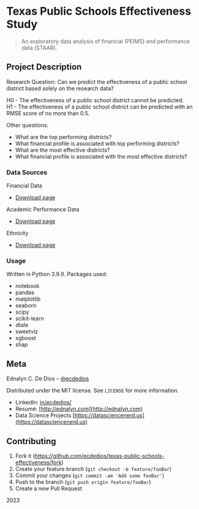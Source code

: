 # Texas Public Schools Effectiveness Study

> An exploratory data analysis of financial (PEIMS) and performance data (STAAR).

## Project Description

Research Question: Can we predict the effectiveness of a public school district based solely on the research data?

H0 - The effectiveness of a public school district cannot be predicted.  
H1 - The effectiveness of a public school district can be predicted with an RMSE score of no more than 0.5.

Other questions:

- What are the top performing districts?
- What financial profile is associated with top performing districts?
- What are the most effective districts?
- What financial profile is associated with the most effective districts?

### Data Sources

Financial Data

- [Download page](https://tea.texas.gov/finance-and-grants/state-funding/state-funding-reports-and-data/peims-financial-data-downloads)

Academic Performance Data

- [Download page](https://www.kaggle.com/datasets/9e3ce42f60ded3ba2a6dd890993493f2c4b284c5cfa035d711bd98fa3359924c?resource=download)

Ethnicity

- [Download page](https://rptsvr1.tea.texas.gov/adhocrpt/adste.html)

### Usage

Written in Python 3.9.9.
Packages used:

- notebook
- pandas
- matplotlib
- seaborn
- scipy
- scikit-learn
- dtale
- sweetviz
- xgboost
- shap

## Meta

Ednalyn C. De Dios – [@ecdedios](https://github.com/ecdedios)

Distributed under the MIT license. See `LICENSE` for more information.

- LinkedIn: [in/ecdedios/](https://www.linkedin.com/in/ecdedios/)
- Resumé: [http://ednalyn.com](http://ednalyn.com)
- Data Science Projects [https://datasciencenerd.us](https://datasciencenerd.us)

## Contributing

1. Fork it (<https://github.com/ecdedios/texas-public-schools-effectiveness/fork>)
2. Create your feature branch (`git checkout -b feature/fooBar`)
3. Commit your changes (`git commit -am 'Add some fooBar'`)
4. Push to the branch (`git push origin feature/fooBar`)
5. Create a new Pull Request

2023
